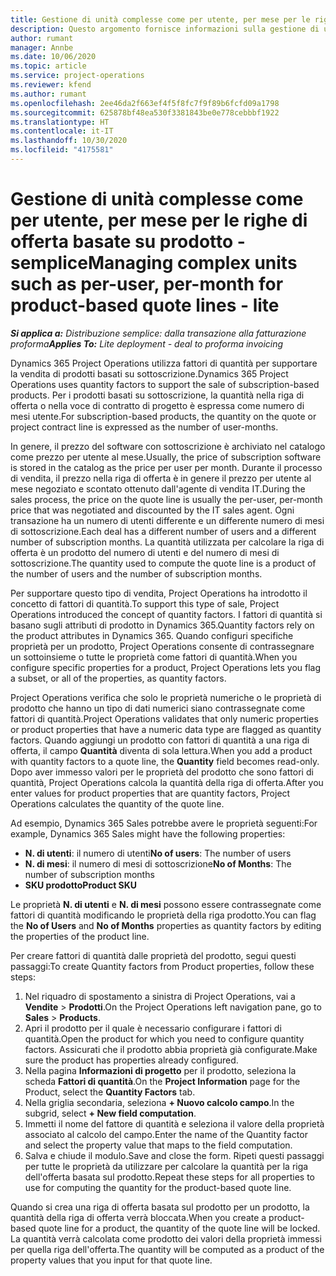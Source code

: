 ```yaml
---
title: Gestione di unità complesse come per utente, per mese per le righe di offerta basate su prodotto - semplice
description: Questo argomento fornisce informazioni sulla gestione di unità complesse per le righe di offerta basate su prodotto.
author: rumant
manager: Annbe
ms.date: 10/06/2020
ms.topic: article
ms.service: project-operations
ms.reviewer: kfend
ms.author: rumant
ms.openlocfilehash: 2ee46da2f663ef4f5f8fc7f9f89b6fcfd09a1798
ms.sourcegitcommit: 625878bf48ea530f3381843be0e778cebbbf1922
ms.translationtype: HT
ms.contentlocale: it-IT
ms.lasthandoff: 10/30/2020
ms.locfileid: "4175581"
---
```

# <a name="managing-complex-units-such-as-per-user-per-month-for-product-based-quote-lines---lite"></a><span data-ttu-id="a2b84-103">Gestione di unità complesse come per utente, per mese per le righe di offerta basate su prodotto - semplice</span><span class="sxs-lookup"><span data-stu-id="a2b84-103">Managing complex units such as per-user, per-month for product-based quote lines - lite</span></span>

<span data-ttu-id="a2b84-104">_**Si applica a:** Distribuzione semplice: dalla transazione alla fatturazione proforma_</span><span class="sxs-lookup"><span data-stu-id="a2b84-104">_**Applies To:** Lite deployment - deal to proforma invoicing_</span></span>

<span data-ttu-id="a2b84-105">Dynamics 365 Project Operations utilizza fattori di quantità per supportare la vendita di prodotti basati su sottoscrizione.</span><span class="sxs-lookup"><span data-stu-id="a2b84-105">Dynamics 365 Project Operations uses quantity factors to support the sale of subscription-based products.</span></span> <span data-ttu-id="a2b84-106">Per i prodotti basati su sottoscrizione, la quantità nella riga di offerta o nella voce di contratto di progetto è espressa come numero di mesi utente.</span><span class="sxs-lookup"><span data-stu-id="a2b84-106">For subscription-based products, the quantity on the quote or project contract line is expressed as the number of user-months.</span></span>

<span data-ttu-id="a2b84-107">In genere, il prezzo del software con sottoscrizione è archiviato nel catalogo come prezzo per utente al mese.</span><span class="sxs-lookup"><span data-stu-id="a2b84-107">Usually, the price of subscription software is stored in the catalog as the price per user per month.</span></span> <span data-ttu-id="a2b84-108">Durante il processo di vendita, il prezzo nella riga di offerta è in genere il prezzo per utente al mese negoziato e scontato ottenuto dall'agente di vendita IT.</span><span class="sxs-lookup"><span data-stu-id="a2b84-108">During the sales process, the price on the quote line is usually the per-user, per-month price that was negotiated and discounted by the IT sales agent.</span></span> <span data-ttu-id="a2b84-109">Ogni transazione ha un numero di utenti differente e un differente numero di mesi di sottoscrizione.</span><span class="sxs-lookup"><span data-stu-id="a2b84-109">Each deal has a different number of users and a different number of subscription months.</span></span> <span data-ttu-id="a2b84-110">La quantità utilizzata per calcolare la riga di offerta è un prodotto del numero di utenti e del numero di mesi di sottoscrizione.</span><span class="sxs-lookup"><span data-stu-id="a2b84-110">The quantity used to compute the quote line is a product of the number of users and the number of subscription months.</span></span>

<span data-ttu-id="a2b84-111">Per supportare questo tipo di vendita, Project Operations ha introdotto il concetto di fattori di quantità.</span><span class="sxs-lookup"><span data-stu-id="a2b84-111">To support this type of sale, Project Operations introduced the concept of quantity factors.</span></span> <span data-ttu-id="a2b84-112">I fattori di quantità si basano sugli attributi di prodotto in Dynamics 365.</span><span class="sxs-lookup"><span data-stu-id="a2b84-112">Quantity factors rely on the product attributes in Dynamics 365.</span></span> <span data-ttu-id="a2b84-113">Quando configuri specifiche proprietà per un prodotto, Project Operations consente di contrassegnare un sottoinsieme o tutte le proprietà come fattori di quantità.</span><span class="sxs-lookup"><span data-stu-id="a2b84-113">When you configure specific properties for a product, Project Operations lets you flag a subset, or all of the properties, as quantity factors.</span></span>

<span data-ttu-id="a2b84-114">Project Operations verifica che solo le proprietà numeriche o le proprietà di prodotto che hanno un tipo di dati numerici siano contrassegnate come fattori di quantità.</span><span class="sxs-lookup"><span data-stu-id="a2b84-114">Project Operations validates that only numeric properties or product properties that have a numeric data type are flagged as quantity factors.</span></span> <span data-ttu-id="a2b84-115">Quando aggiungi un prodotto con fattori di quantità a una riga di offerta, il campo **Quantità** diventa di sola lettura.</span><span class="sxs-lookup"><span data-stu-id="a2b84-115">When you add a product with quantity factors to a quote line, the **Quantity** field becomes read-only.</span></span> <span data-ttu-id="a2b84-116">Dopo aver immesso valori per le proprietà del prodotto che sono fattori di quantità, Project Operations calcola la quantità della riga di offerta.</span><span class="sxs-lookup"><span data-stu-id="a2b84-116">After you enter values for product properties that are quantity factors, Project Operations calculates the quantity of the quote line.</span></span>

<span data-ttu-id="a2b84-117">Ad esempio, Dynamics 365 Sales potrebbe avere le proprietà seguenti:</span><span class="sxs-lookup"><span data-stu-id="a2b84-117">For example, Dynamics 365 Sales might have the following properties:</span></span>

- <span data-ttu-id="a2b84-118">**N. di utenti**: il numero di utenti</span><span class="sxs-lookup"><span data-stu-id="a2b84-118">**No of users**: The number of users</span></span>
- <span data-ttu-id="a2b84-119">**N. di mesi**: il numero di mesi di sottoscrizione</span><span class="sxs-lookup"><span data-stu-id="a2b84-119">**No of Months**: The number of subscription months</span></span>
- <span data-ttu-id="a2b84-120">**SKU prodotto**</span><span class="sxs-lookup"><span data-stu-id="a2b84-120">**Product SKU**</span></span>

<span data-ttu-id="a2b84-121">Le proprietà **N. di utenti** e **N. di mesi** possono essere contrassegnate come fattori di quantità modificando le proprietà della riga prodotto.</span><span class="sxs-lookup"><span data-stu-id="a2b84-121">You can flag the **No of Users** and **No of Months** properties as quantity factors by editing the properties of the product line.</span></span>

<span data-ttu-id="a2b84-122">Per creare fattori di quantità dalle proprietà del prodotto, segui questi passaggi:</span><span class="sxs-lookup"><span data-stu-id="a2b84-122">To create Quantity factors from Product properties, follow these steps:</span></span>

1. <span data-ttu-id="a2b84-123">Nel riquadro di spostamento a sinistra di Project Operations, vai a **Vendite** > **Prodotti**.</span><span class="sxs-lookup"><span data-stu-id="a2b84-123">On the Project Operations left navigation pane, go to **Sales** > **Products**.</span></span>
2. <span data-ttu-id="a2b84-124">Apri il prodotto per il quale è necessario configurare i fattori di quantità.</span><span class="sxs-lookup"><span data-stu-id="a2b84-124">Open the product for which you need to configure quantity factors.</span></span> <span data-ttu-id="a2b84-125">Assicurati che il prodotto abbia proprietà già configurate.</span><span class="sxs-lookup"><span data-stu-id="a2b84-125">Make sure the product has properties already configured.</span></span>
3. <span data-ttu-id="a2b84-126">Nella pagina **Informazioni di progetto** per il prodotto, seleziona la scheda **Fattori di quantità**.</span><span class="sxs-lookup"><span data-stu-id="a2b84-126">On the **Project Information** page for the Product, select the **Quantity Factors** tab.</span></span>
4. <span data-ttu-id="a2b84-127">Nella griglia secondaria, seleziona **+ Nuovo calcolo campo**.</span><span class="sxs-lookup"><span data-stu-id="a2b84-127">In the subgrid, select **+ New field computation**.</span></span>
5. <span data-ttu-id="a2b84-128">Immetti il nome del fattore di quantità e seleziona il valore della proprietà associato al calcolo del campo.</span><span class="sxs-lookup"><span data-stu-id="a2b84-128">Enter the name of the Quantity factor and select the property value that maps to the field computation.</span></span>
6. <span data-ttu-id="a2b84-129">Salva e chiude il modulo.</span><span class="sxs-lookup"><span data-stu-id="a2b84-129">Save and close the form.</span></span> <span data-ttu-id="a2b84-130">Ripeti questi passaggi per tutte le proprietà da utilizzare per calcolare la quantità per la riga dell'offerta basata sul prodotto.</span><span class="sxs-lookup"><span data-stu-id="a2b84-130">Repeat these steps for all properties to use for computing the quantity for the product-based quote line.</span></span>

<span data-ttu-id="a2b84-131">Quando si crea una riga di offerta basata sul prodotto per un prodotto, la quantità della riga di offerta verrà bloccata.</span><span class="sxs-lookup"><span data-stu-id="a2b84-131">When you create a product-based quote line for a product, the quantity of the quote line will be locked.</span></span> <span data-ttu-id="a2b84-132">La quantità verrà calcolata come prodotto dei valori della proprietà immessi per quella riga dell'offerta.</span><span class="sxs-lookup"><span data-stu-id="a2b84-132">The quantity will be computed as a product of the property values that you input for that quote line.</span></span>
